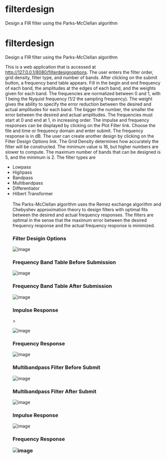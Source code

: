 # filterdesign
Design a FIR filter using the Parks-McClellan algorithm
# filterdesign
Design a FIR filter using the Parks-McClellan algorithm

This is a web application that is accessed at http://127.0.0.1/8080/filterdesignoptions.  The user
enters the filter order, grid density, filter type, and number of bands.  After clicking on the
submit button, a frequency band table appears. Fill in the begin and end frequency of each band, the amplitudes
at the edges of each band, and the weights given for each band.  The frequencies are normalized
between 0 and 1, with 1 being the Nyquist frequency (1/2 the sampling frequency).  The weight
gives the ability to specify the error reduction between the desired and actual amplitudes
for each band.  The bigger the number, the smaller the error between the desired and actual 
amplitudes.  The frequencies must start at 0 and end at 1, in increasing order.  The impulse and frequency
responses can be displayed by clicking on the Plot Filter link.  Choose the file and time or frequency domain and enter submit.
The frequency response is in dB.  The user can create another design by clicking on the 
Filter Design Options link.  The Grid Density determines how accurately the filter will be constructed.
The minimum value is 16, but higher numbers are slower to compute.  The maximum number of bands that can be designed 
is 5, and the minimum is 2.  The filter types are
<ul>
<li>Lowpass</li>
<li>Highpass</li>
<li>Bandpass</li>
<li>Multibandpass</li>
<li>Differentiator</li>
<li>Hilbert Transformer</li>
<br/>
The Parks-McClellan algorithm uses the Remez exchange algorithm and Chebyshev
approximation theory to design filters with optimal fits between the
desired and actual frequency responses. The filters are optimal in
the sense that the maximum error between the desired frequency response
and the actual frequency response is minimized.

<h3> Filter Desigin Options</h3>

![image](https://user-images.githubusercontent.com/117768679/236644927-ff193723-b18d-4437-9d30-905a4af8e204.png)

<h3> Frequency Band Table Before Submission</h3>

![image](https://user-images.githubusercontent.com/117768679/236645232-2cde0e19-8877-4eb4-8614-7fe740440336.png)

<h3>Frequency Band Table After Submission</h3>

![image](https://user-images.githubusercontent.com/117768679/236645427-c0f39dec-7e2f-4ad6-b015-f6b62f8ec4ab.png)

<h3>Impulse Response</h3>>
  
![image](https://user-images.githubusercontent.com/117768679/236645585-a0e089d6-3a2d-414d-ab0a-efff21404f68.png)
  
<h3>Frequency Response</h3>

![image](https://user-images.githubusercontent.com/117768679/236645784-37288bb4-e66f-40e5-87dc-19d39ceb00c1.png)
  
 <h3>Multibandpass Filter Before Submit</h3>
  
 ![image](https://user-images.githubusercontent.com/117768679/236700118-eef1d80a-5aaa-407f-af5b-605fea80ae89.png)
  
 <h3>Multibandpass Filter After Submit</h3>
  
 ![image](https://user-images.githubusercontent.com/117768679/236700219-bcb12bc8-24f6-43d1-99b6-382c1f091ad9.png)

 <h3>Impulse Response</h3>
  
![image](https://user-images.githubusercontent.com/117768679/236700469-b6f87c71-b7c2-4e25-bd5e-0ba1bf394ad7.png)
  
<h3>Frequency Response</>
  
![image](https://user-images.githubusercontent.com/117768679/236700587-398563e8-ed96-4594-87cc-180392576b4f.png)
